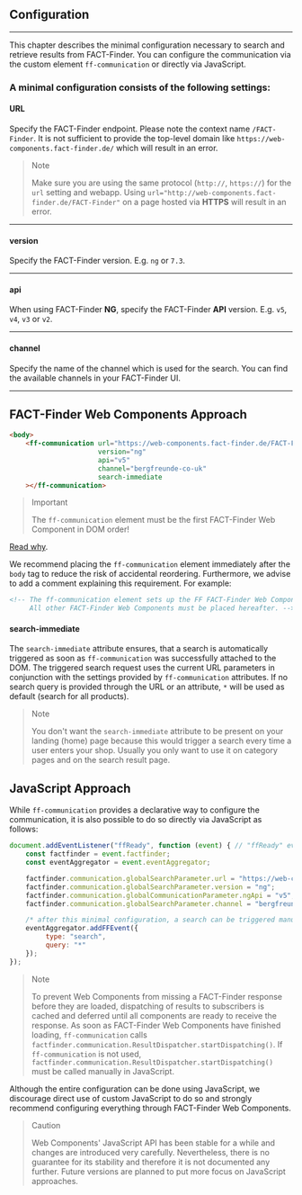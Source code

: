 ## Configuration

---
This chapter describes the minimal configuration necessary to search and retrieve results from FACT-Finder.
You can configure the communication via the custom element `ff-communication` or directly via JavaScript.

### A minimal configuration consists of the following settings:

#### **URL**
Specify the FACT-Finder endpoint.
Please note the context name `/FACT-Finder`.
It is not sufficient to provide the top-level domain like `https://web-components.fact-finder.de/` which will result in an error.

> Note
>
> Make sure you are using the same protocol (`http://`, `https://`) for the `url` setting and webapp.
> Using `url="http://web-components.fact-finder.de/FACT-Finder"` on a page hosted via **HTTPS** will result in an error.

---

#### **version**
Specify the FACT-Finder version. E.g. `ng` or  `7.3`.

---

#### **api**
When using FACT-Finder **NG**, specify the FACT-Finder **API** version. E.g. `v5`, `v4`, `v3` or `v2`.

---

#### **channel**
Specify the name of the channel which is used for the search.
You can find the available channels in your FACT-Finder UI.

---

## FACT-Finder Web Components Approach
```html
<body>
    <ff-communication url="https://web-components.fact-finder.de/FACT-Finder"
                      version="ng"
                      api="v5"
                      channel="bergfreunde-co-uk"
                      search-immediate
    ></ff-communication>
```

> Important
>
> The `ff-communication` element must be the first FACT-Finder Web Component in DOM order!

[Read why](/documentation/4.x/ready-events).

We recommend placing the `ff-communication` element immediately after the `body` tag to reduce the risk of accidental reordering.
Furthermore, we advise to add a comment explaining this requirement.
For example:
```html
<!-- The ff-communication element sets up the FF FACT-Finder Web Components and must not be moved!
     All other FACT-Finder Web Components must be placed hereafter. -->
```

#### **search-immediate**
The `search-immediate` attribute ensures, that a search is automatically triggered as soon as `ff-communication` was successfully attached to the DOM.
The triggered search request uses the current URL parameters in conjunction with the settings provided by `ff-communication` attributes.
If no search query is provided through the URL or an attribute, `*` will be used as default (search for all products).

> Note
>
> You don't want the `search-immediate` attribute to be present on your landing (home) page because this would trigger a search every time a user enters your shop.
> Usually you only want to use it on category pages and on the search result page.


## JavaScript Approach
While `ff-communication` provides a declarative way to configure the communication, it is also possible to do so directly via JavaScript as follows:

```js
document.addEventListener("ffReady", function (event) { // "ffReady" event ensures global factfinder object exists
    const factfinder = event.factfinder;
    const eventAggregator = event.eventAggregator;

    factfinder.communication.globalSearchParameter.url = "https://web-components.fact-finder.de/FACT-Finder";
    factfinder.communication.globalSearchParameter.version = "ng";
    factfinder.communication.globalCommunicationParameter.ngApi = "v5";
    factfinder.communication.globalSearchParameter.channel = "bergfreunde-co-uk";

    /* after this minimal configuration, a search can be triggered manual e.g. through */
    eventAggregator.addFFEvent({
         type: "search",
         query: "*"
    });
});
```

> Note
>
> To prevent Web Components from missing a FACT-Finder response before they are loaded, dispatching of results to subscribers is cached and deferred until all components are ready to receive the response.
> As soon as FACT-Finder Web Components have finished loading, `ff-communication` calls `factfinder.communication.ResultDispatcher.startDispatching()`.
> If `ff-communication` is not used, `factfinder.communication.ResultDispatcher.startDispatching()` must be called manually in JavaScript.

Although the entire configuration can be done using JavaScript, we discourage direct use of custom JavaScript to do so and strongly recommend configuring everything through FACT-Finder Web Components.

> Caution
>
> Web Components' JavaScript API has been stable for a while and changes are introduced very carefully.
> Nevertheless, there is no guarantee for its stability and therefore it is not documented any further.
> Future versions are planned to put more focus on JavaScript approaches.
